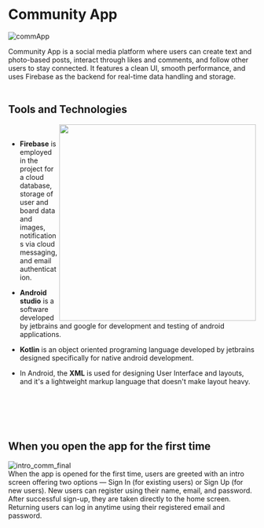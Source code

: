 # Community App

![commApp](https://github.com/user-attachments/assets/e01a8450-9513-42b7-a15d-50c19fc6cb85)

Community App is a social media platform where users can create text and photo-based posts, interact through likes and comments, and follow other users to stay connected. It features a clean UI, smooth performance, and uses Firebase as the backend for real-time data handling and storage.
<br />
<br />

## Tools and Technologies
<img align="right" src="https://github.com/Heatburst0/Trello/assets/91200862/a5e6b64b-f7ed-4ac2-88ab-219df8b0f571" width="400" height="400">

<br />

- **Firebase** is employed in the project for a cloud database, storage of user and board data and images, notifications via cloud messaging, and email authentication.

- **Android studio** is a software developed by jetbrains and google for development and testing of android applications.
- **Kotlin** is an object oriented programing language developed by jetbrains designed specifically for native android development.
-  In Android, the **XML** is used for designing User Interface and layouts, and it's a lightweight markup language that doesn't make layout heavy.

<br />
<br />
<br />
<br />

## When you open the app for the first time

![intro_comm_final](https://github.com/user-attachments/assets/f444804e-57ed-4277-ad90-e81e324525db)
<br />
When the app is opened for the first time, users are greeted with an intro screen offering two options — Sign In (for existing users) or Sign Up (for new users). New users can register using their name, email, and password. After successful sign-up, they are taken directly to the home screen. Returning users can log in anytime using their registered email and password.
